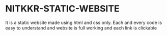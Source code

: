 # NITKKR-STATIC-WEBSITE
It is a static website made using html and css only. Each and every code is easy to understand and website is full working and each link is clickable
